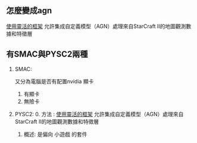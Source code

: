 ## 怎麼變成agn
[使用靈活的框架](https://github.com/google-deepmind/pysc2?tab=readme-ov-file#pysc2---starcraft-ii-learning-environment)
允許集成自定義模型（AGN）處理來自StarCraft II的地圖觀測數據和特徵層

## 有SMAC與PYSC2兩種
1. SMAC:
   
   又分為電腦是否有配置nvidia 顯卡
   1. 有顯卡
   2. 無險卡
3. PYSC2:
   0. 方法 :
      [使用靈活的框架](https://github.com/google-deepmind/pysc2?tab=readme-ov-file#pysc2---starcraft-ii-learning-environment)
      允許集成自定義模型（AGN）處理來自StarCraft II的地圖觀測數據和特徵層
   1. 概述:
      是偏向 小遊戲 的套件
